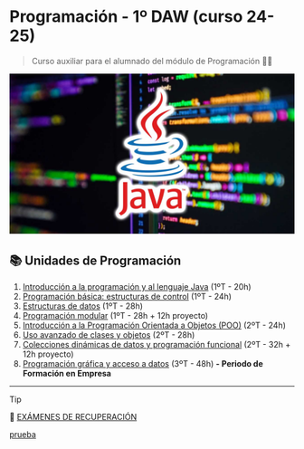 # Programación - 1º DAW (curso 24-25)

> Curso auxiliar para el alumnado del módulo de Programación :man_technologist:

![img/app.png](img/curso-JAVA.jpg)

## :books: Unidades de Programación
1.  [Introducción a la programación y al lenguaje Java](https://github.com/pbendom3/prog-1cfgs-daw/blob/main/ups/UP1/up1.md) (1ºT - 20h)
2.  [Programación básica: estructuras de control](https://github.com/pbendom3/prog-1cfgs-daw/blob/main/ups/UP2/up2.md) (1ºT - 24h)
3.  [Estructuras de datos](https://github.com/pbendom3/prog-1cfgs-daw/blob/main/ups/UP3/up3.md) (1ºT - 28h)
4.  [Programación modular](https://github.com/pbendom3/prog-1cfgs-daw/blob/main/ups/UP4/up4.md) (1ºT - 28h + 12h proyecto)
5.  [Introducción a la Programación Orientada a Objetos (POO)](https://github.com/pbendom3/prog-1cfgs-daw/blob/main/ups/UP5/up5.md) (2ºT - 24h)
6.  [Uso avanzado de clases y objetos](https://github.com/pbendom3/prog-1cfgs-daw/blob/main/ups/UP6/up6.md) (2ºT - 28h)
7.  [Colecciones dinámicas de datos y programación funcional](https://github.com/pbendom3/prog-1cfgs-daw/blob/main/ups/UP7/up7.md) (2ºT - 32h + 12h proyecto)
8.  [Programación gráfica y acceso a datos](https://github.com/pbendom3/prog-1cfgs-daw/blob/main/ups/UP8/up8.md) (3ºT - 48h) **- Periodo de Formación en Empresa**

---

> [!TIP]
> :bookmark_tabs: [EXÁMENES DE RECUPERACIÓN](https://github.com/pbendom3/prog-1cfgs-daw/blob/main/ups/RECUS/recus.md)


[prueba](https://pbendom3.github.io/prog-1cfgs-daw/prueba/index.html)
